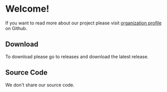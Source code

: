 # Welcome!

If you want to read more about our project please visit [organization profile](https://github.com/Auror-OS) on Github.

## Download
To download please go to releases and download the latest release.

## Source Code
We don't share our source code.
